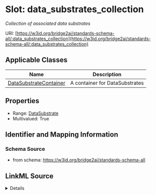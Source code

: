 # Slot: data_substrates_collection
_Collection of associated data substrates_


URI: [https://w3id.org/bridge2ai/standards-schema-all/:data_substrates_collection](https://w3id.org/bridge2ai/standards-schema-all/:data_substrates_collection)



<!-- no inheritance hierarchy -->




## Applicable Classes

| Name | Description |
| --- | --- |
[DataSubstrateContainer](DataSubstrateContainer.md) | A container for DataSubstrates






## Properties

* Range: [DataSubstrate](DataSubstrate.md)
* Multivalued: True








## Identifier and Mapping Information







### Schema Source


* from schema: https://w3id.org/bridge2ai/standards-schema-all




## LinkML Source

<details>
```yaml
name: data_substrates_collection
description: Collection of associated data substrates
from_schema: https://w3id.org/bridge2ai/standards-schema-all
rank: 1000
multivalued: true
alias: data_substrates_collection
domain_of:
- DataSubstrateContainer
range: DataSubstrate
inlined: true
inlined_as_list: true

```
</details>